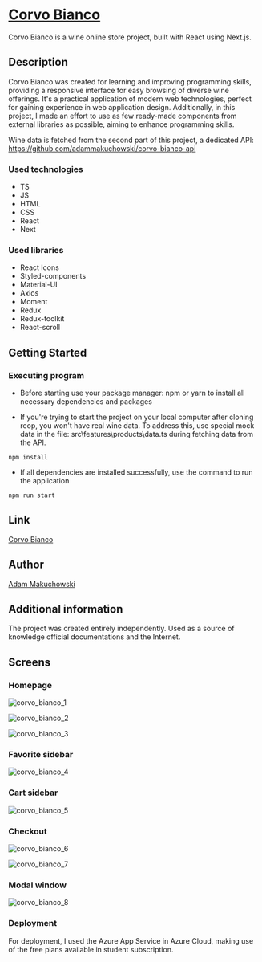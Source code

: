 # [Corvo Bianco](https://corvo-bianco-web.azurewebsites.net)

Corvo Bianco is a wine online store project, built with React using Next.js.

## Description

Corvo Bianco was created for learning and improving programming skills, providing a responsive interface for easy browsing of diverse wine offerings. It's a practical application of modern web technologies, perfect for gaining experience in web application design. Additionally, in this project, I made an effort to use as few ready-made components from external libraries as possible, aiming to enhance programming skills.

Wine data is fetched from the second part of this project, a dedicated API: https://github.com/adammakuchowski/corvo-bianco-api

### Used technologies

* TS
* JS
* HTML
* CSS
* React
* Next

### Used libraries

* React Icons
* Styled-components
* Material-UI
* Axios
* Moment
* Redux
* Redux-toolkit
* React-scroll

## Getting Started

### Executing program

* Before starting use your package manager: npm or yarn to install all necessary dependencies and packages

* If you're trying to start the project on your local computer after cloning reop, you won't have real wine data. To address this, use special mock data in the file: src\features\products\data.ts during fetching data from the API.

```
npm install
```

* If all dependencies are installed successfully, use the command to run the application

```
npm run start
```

## Link

[Corvo Bianco](https://corvo-bianco-web.azurewebsites.net)

## Author

[Adam Makuchowski](https://www.linkedin.com/in/adam-makuchowski-35753a209/)

## Additional information

The project was created entirely independently. Used as a source of knowledge
official documentations and the Internet. 

## Screens

### Homepage

![corvo_bianco_1](https://github.com/adammakuchowski/corvo-bianco-api/assets/94242778/b575013e-8325-4074-abfd-c0ddd5bc3103)

![corvo_bianco_2](https://github.com/adammakuchowski/corvo-bianco-api/assets/94242778/5b93b6a0-f383-4c48-94af-95ed5c94f1f8)

![corvo_bianco_3](https://github.com/adammakuchowski/corvo-bianco-api/assets/94242778/53eceaec-6da1-4fe6-bee1-22f4f4b54bd9)

### Favorite sidebar

![corvo_bianco_4](https://github.com/adammakuchowski/corvo-bianco-api/assets/94242778/e83f33eb-d764-4c02-b05f-35da4dc6c5a2)

### Cart sidebar

![corvo_bianco_5](https://github.com/adammakuchowski/corvo-bianco-api/assets/94242778/d205be1b-ba5d-4c8d-bc82-6e201c4804a6)

### Checkout

![corvo_bianco_6](https://github.com/adammakuchowski/corvo-bianco-api/assets/94242778/be19c2ed-a918-4e78-bb1e-2cb0f5fbec06)

![corvo_bianco_7](https://github.com/adammakuchowski/corvo-bianco-api/assets/94242778/a219b4c8-1546-4674-a595-b65cd4206e2d)

### Modal window

![corvo_bianco_8](https://github.com/adammakuchowski/corvo-bianco-api/assets/94242778/306f31d3-cc2a-4d3f-b8d2-991913849915)

### Deployment

For deployment, I used the Azure App Service in Azure Cloud, making use of the free plans available in student subscription.
